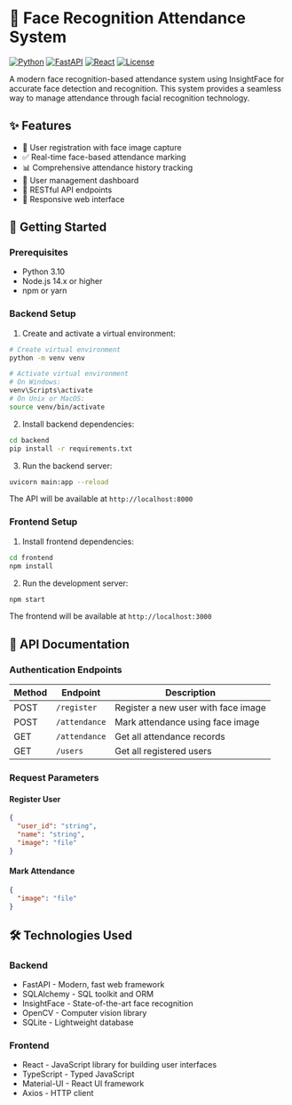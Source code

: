 # 🎯 Face Recognition Attendance System

[![Python](https://img.shields.io/badge/Python-3.8%2B-blue)](https://www.python.org/)
[![FastAPI](https://img.shields.io/badge/FastAPI-0.68.0-green)](https://fastapi.tiangolo.com/)
[![React](https://img.shields.io/badge/React-17.0.2-blue)](https://reactjs.org/)
[![License](https://img.shields.io/badge/License-MIT-yellow)](https://opensource.org/licenses/MIT)

A modern face recognition-based attendance system using InsightFace for accurate face detection and recognition. This system provides a seamless way to manage attendance through facial recognition technology.

## ✨ Features

- 📸 User registration with face image capture
- ✅ Real-time face-based attendance marking
- 📊 Comprehensive attendance history tracking
- 👥 User management dashboard
- 🔄 RESTful API endpoints
- 📱 Responsive web interface

## 🚀 Getting Started

### Prerequisites

- Python 3.10
- Node.js 14.x or higher
- npm or yarn

### Backend Setup

1. Create and activate a virtual environment:
```bash
# Create virtual environment
python -m venv venv

# Activate virtual environment
# On Windows:
venv\Scripts\activate
# On Unix or MacOS:
source venv/bin/activate
```

2. Install backend dependencies:
```bash
cd backend
pip install -r requirements.txt
```

3. Run the backend server:
```bash
uvicorn main:app --reload
```

The API will be available at `http://localhost:8000`

### Frontend Setup

1. Install frontend dependencies:
```bash
cd frontend
npm install
```

2. Run the development server:
```bash
npm start
```

The frontend will be available at `http://localhost:3000`

## 📡 API Documentation

### Authentication Endpoints

| Method | Endpoint | Description |
|--------|----------|-------------|
| POST   | `/register` | Register a new user with face image |
| POST   | `/attendance` | Mark attendance using face image |
| GET    | `/attendance` | Get all attendance records |
| GET    | `/users` | Get all registered users |

### Request Parameters

#### Register User
```json
{
  "user_id": "string",
  "name": "string",
  "image": "file"
}
```

#### Mark Attendance
```json
{
  "image": "file"
}
```

## 🛠️ Technologies Used

### Backend
- FastAPI - Modern, fast web framework
- SQLAlchemy - SQL toolkit and ORM
- InsightFace - State-of-the-art face recognition
- OpenCV - Computer vision library
- SQLite - Lightweight database

### Frontend
- React - JavaScript library for building user interfaces
- TypeScript - Typed JavaScript
- Material-UI - React UI framework
- Axios - HTTP client

